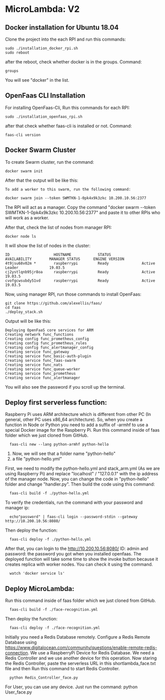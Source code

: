 # MicroLambda: V2

## Docker installation for Ubuntu 18.04
Clone the project into the each RPI and run this commands:

    sudo ./installation_docker_rpi.sh
    sudo reboot

after the reboot, check whether docker is in the groups. Command:

    groups

You will see "docker" in the list.

## OpenFaas CLI Installation
For installing OpenFaas-Cli, Run this commands for each RPI:

    sudo ./installation_openfaas_rpi.sh

after that check whether faas-cli is installed or not. Command:

    faas-cli version


## Docker Swarm Cluster
To create Swarm cluster, run the command:

    docker swarm init

After that the output will be like this:

    To add a worker to this swarm, run the following command:

    docker swarm join --token SWMTKN-1-0pk4x9k3zkc 10.200.10.56:2377

The RPI will act as a manager. Copy the command "docker swarm --token SWMTKN-1-0pk4x9k3zkc 10.200.10.56:2377" and paste it to other RPIs who will work as a worker.

After that, check the list of nodes from manager RPI:

    docker node ls
It will show the list of nodes in the cluster:

    ID                    HOSTNAME            STATUS              AVAILABILITY        MANAGER STATUS      ENGINE VERSION
    4t9jsu68v02m *        raspberrypi         Ready               Active              Leader              19.03.5
    cj2ystlqnb95jr8oa     raspberrypi         Ready               Active                                  19.03.5
    cvofgcwsubdy51vd      raspberrypi         Ready               Active                                  19.03.5

Now, using manager RPI, run those commands to install OpenFaas:

    git clone https://github.com/alexellis/faas/
    cd faas
    ./deploy_stack.sh

Output will be like this:

    Deploying OpenFaaS core services for ARM
    Creating network func_functions
    Creating config func_prometheus_config
    Creating config func_prometheus_rules
    Creating config func_alertmanager_config
    Creating service func_gateway
    Creating service func_basic-auth-plugin
    Creating service func_faas-swarm
    Creating service func_nats
    Creating service func_queue-worker
    Creating service func_prometheus
    Creating service func_alertmanager

You will also see the password if you scroll up the terminal.

## Deploy first serverless function:

Raspberry Pi uses ARM architecture which is different from other PC (In general, other PC uses x86_64 architecture). So, when you create a function in Node or Python you need to add a suffix of -armhf to use a special Docker image for the Raspberry Pi. Run this command inside of faas folder which we just cloned from GitHub.

      faas-cli new --lang python-armhf python-hello

1. Now, we will see that a folder name "python-hello"
2. a file "python-hello.yml"

First, we need to modify the python-hello.yml and stack_arm.yml (As we are using Raspberry Pi) and replace "localhost" / "127.0.0.1" with the ip address of the manager node. Now, you can change the code in "python-hello" folder and change "handler.py". Then build the code using this command:

      faas-cli build -f ./python-hello.yml

To verify the credentials, run the command with your password and manager ip:

      echo"password" | faas-cli login --password-stdin --gateway http://10.200.10.56:8080/

Then deploy the function:

      faas-cli deploy -f ./python-hello.yml

After that, you can login to the http://10.200.10.56:8080/ ID: admin and password: the password you got when you installed openfaas. The deployed function will take some time to show the invoke button because it creates replica with worker nodes. You can check it using the command.

      watch 'docker service ls'


## Deploy MicroLambda:

Run this command inside of faas folder which we just cloned from GitHub.

      faas-cli build -f ./face-recognition.yml

Then deploy the function:

      faas-cli deploy -f ./face-recognition.yml


Initially you need a Redis Database remotely. Configure a Redis Remote Database using https://www.digitalocean.com/community/questions/enable-remote-redis-connection. We use a RaspberryPi Device for Redis Database. We need a Redis Controller and we use another device for this operation. Now staring the Redis Controller, paste the serverless URL in this shortlambda_face.txt file and then Run this command to start Redis Controller.

      python Redis_Controller_face.py

For User, you can use any device. Just run the command:
      python User_face.py
